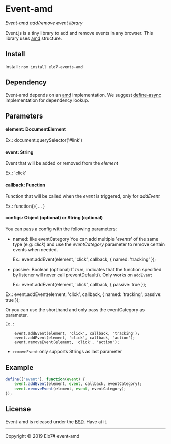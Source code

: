 # Event-amd

_Event-amd add/remove event library_

Event.js is a tiny library to add and remove events in any browser. This library uses [amd](http://en.wikipedia.org/wiki/Asynchronous_module_definition) structure.

## Install

Install : `npm install elo7-events-amd`

## Dependency

Event-amd depends on an [amd](http://en.wikipedia.org/wiki/Asynchronous_module_definition) implementation. We suggest [define-async](https://www.npmjs.com/package/define-async) implementation for dependency lookup.

## Parameters

#### element: DocumentElement
Ex.: document.querySelector('#link')


#### event: String
Event that will be added or removed from the _element_

Ex.: 'click'


#### callback: Function
Function that will be called when the _event_ is triggered, only for _addEvent_

Ex.: function(){ ... }


#### configs: Object (optional) or String (optional)
You can pass a config with the following parameters:

- named: like eventCategory
	You can add multiple '_events_' of the same type (e.g: _click_) and use the _eventCategory_ parameter to remove certain events when needed.

	Ex.:
		event.addEvent(element, 'click', callback, { named: 'tracking' });

- passive: Boolean (optional)
	If _true_, indicates that the function specified by listener will never call preventDefault().
	Only works on `addEvent`

	Ex.:
		event.addEvent(element, 'click', callback, { passive: true });

Ex.:
	event.addEvent(element, 'click', callback, { named: 'tracking', passive: true });


Or you can use the shorthand and only pass the eventCategory as parameter.

	Ex.:

		event.addEvent(element, 'click', callback, 'tracking');
		event.addEvent(element, 'click', callback, 'action');
		event.removeEvent(element, 'click', 'action');

* `removeEvent` only supports Strings as last parameter

## Example

``` js
define(['event'], function(event) {
	event.addEvent(element, event, callback, eventCategory);
	event.removeEvent(element, event, eventCategory);
});
```

## License

Event-amd is released under the [BSD](https://github.com/elo7/event-amd/blob/master/LICENSE). Have at it.

* * *

Copyright :copyright: 2019 Elo7# event-amd
